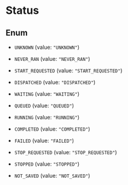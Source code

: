 

# Status

## Enum


* `UNKNOWN` (value: `"UNKNOWN"`)

* `NEVER_RAN` (value: `"NEVER_RAN"`)

* `START_REQUESTED` (value: `"START_REQUESTED"`)

* `DISPATCHED` (value: `"DISPATCHED"`)

* `WAITING` (value: `"WAITING"`)

* `QUEUED` (value: `"QUEUED"`)

* `RUNNING` (value: `"RUNNING"`)

* `COMPLETED` (value: `"COMPLETED"`)

* `FAILED` (value: `"FAILED"`)

* `STOP_REQUESTED` (value: `"STOP_REQUESTED"`)

* `STOPPED` (value: `"STOPPED"`)

* `NOT_SAVED` (value: `"NOT_SAVED"`)



